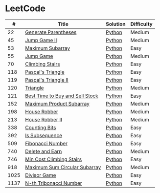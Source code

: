 # LeetCode

| #    | Title                                                                                             | Solution                                           | Difficulty |
| ---- | ------------------------------------------------------------------------------------------------- | -------------------------------------------------- | ---------- |
| 22   | [Generate Parentheses](https://leetcode.com/problems/generate-parentheses/)                       | [Python](./22.generate-parentheses.py)             | Medium     |
| 45   | [Jump Game II](https://leetcode.com/problems/jump-game-ii/)                                       | [Python](./45.jump-game-ii.py)                     | Medium     |
| 53   | [Maximum Subarray](https://leetcode.com/problems/maximum-subarray/)                               | [Python](./53.maximum-subarray.py)                 | Easy       |
| 55   | [Jump Game](https://leetcode.com/problems/jump-game/)                                             | [Python](./55.jump-game.py)                        | Medium     |
| 70   | [Climbing Stairs](https://leetcode.com/problems/climbing-stairs/)                                 | [Python](./70.climbing-stairs.py)                  | Easy       |
| 118  | [Pascal's Triangle](https://leetcode.com/problems/pascals-triangle)                               | [Python](./118.pascals-triangle.py)                | Easy       |
| 119  | [Pascal's Triangle II](https://leetcode.com/problems/pascals-triangle-ii/)                        | [Python](./119.pascals-triangle-ii.py)             | Easy       |
| 120  | [Triangle](https://leetcode.com/problems/triangle/)                                               | [Python](./120.triangle.py)                        | Medium     |
| 121  | [Best Time to Buy and Sell Stock](https://leetcode.com/problems/best-time-to-buy-and-sell-stock/) | [Python](./121.best-time-to-buy-and-sell-stock.py) | Easy       |
| 152  | [Maximum Product Subarray](https://leetcode.com/problems/maximum-product-subarray/)               | [Python](./152.maximum-product-subarray.py)        | Medium     |
| 198  | [House Robber](https://leetcode.com/problems/house-robber/)                                       | [Python](./198.house-robber.py)                    | Medium     |
| 213  | [House Robber II](https://leetcode.com/problems/house-robber-ii/)                                 | [Python](./213.house-robber-ii.py)                 | Medium     |
| 338  | [Counting Bits](https://leetcode.com/problems/counting-bits/)                                     | [Python](./338.counting-bits.py)                   | Easy       |
| 392  | [Is Subsequence](https://leetcode.com/problems/is-subsequence/)                                   | [Python](./392.is-subsequence.py)                  | Easy       |
| 509  | [Fibonacci Number](https://leetcode.com/problems/fibonacci-number/)                               | [Python](./509.fibonacci-number.py)                | Easy       |
| 740  | [Delete and Earn](https://leetcode.com/problems/delete-and-earn/)                                 | [Python](./740.delete-and-earn.py)                 | Medium     |
| 746  | [Min Cost Climbing Stairs](https://leetcode.com/problems/min-cost-climbing-stairs/)               | [Python](./746.min-cost-climbing-stairs.py)        | Easy       |
| 918  | [Maximum Sum Circular Subarray](https://leetcode.com/problems/maximum-sum-circular-subarray/)     | [Python](./918.maximum-sum-circular-subarray.py)   | Medium     |
| 1025 | [Divisor Game](https://leetcode.com/problems/divisor-game/)                                       | [Python](./1025.divisor-game.py)                   | Easy       |
| 1137 | [N-th Tribonacci Number](https://leetcode.com/problems/n-th-tribonacci-number/)                   | [Python](./1137.n-th-tribonacci-number.py)         | Easy       |
